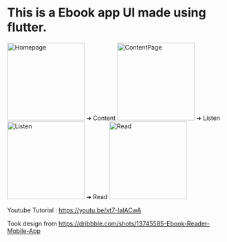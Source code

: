 

      
# This is a Ebook app UI made using flutter.
<p align="">
  <img src="https://user-images.githubusercontent.com/34105590/92441278-8d547900-f1cb-11ea-8785-4c1281cb2418.png" width="180" title="Homepage"> ➜ Content     
  <img src="https://user-images.githubusercontent.com/34105590/92443913-cc84c900-f1cf-11ea-9c6b-3225166f6873.png" width="180" title="ContentPage">  ➜ Listen
  <img src="https://user-images.githubusercontent.com/34105590/92443953-da3a4e80-f1cf-11ea-971f-f079a5b54829.png" width="180" title="Listen">  ➜  Read
  <img src="https://user-images.githubusercontent.com/34105590/92443939-d5759a80-f1cf-11ea-9895-61a12690c14d.png" width="180" title="Read">
 
  
  
  
</p>


Youtube Tutorial :  https://youtu.be/xt7-IalACwA

Took design from https://dribbble.com/shots/13745585-Ebook-Reader-Mobile-App





